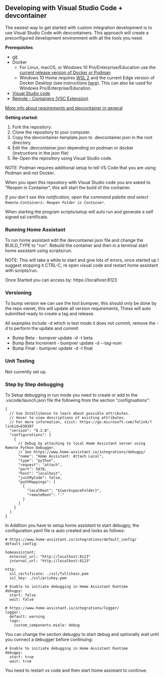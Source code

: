 ## Developing with Visual Studio Code + devcontainer

The easiest way to get started with custom integration development is to use Visual Studio Code with devcontainers. This approach will create a preconfigured development environment with all the tools you need.

**Prerequisites**

- [git](https://git-scm.com/book/en/v2/Getting-Started-Installing-Git)
- Docker
  -  For Linux, macOS, or Windows 10 Pro/Enterprise/Education use the [current release version of Docker or Podman](https://docs.docker.com/install/)
  -   Windows 10 Home requires [WSL 2](https://docs.microsoft.com/windows/wsl/wsl2-install) and the current Edge version of Docker Desktop (see instructions [here](https://docs.docker.com/docker-for-windows/wsl-tech-preview/)). This can also be used for Windows Pro/Enterprise/Education.
- [Visual Studio code](https://code.visualstudio.com/)
- [Remote - Containers (VSC Extension)][extension-link]

[More info about requirements and devcontainer in general](https://code.visualstudio.com/docs/remote/containers#_getting-started)

[extension-link]: https://marketplace.visualstudio.com/items?itemName=ms-vscode-remote.remote-containers

**Getting started:**

1. Fork the repository.
2. Clone the repository to your computer.
3. Copy the devcontainer-template.json to .devcontainer.json in the root directory
4. Edit the .devcontainer.json depending on podman or docker (instructions in the json file)
5. Re-Open the repository using Visual Studio code.

NOTE: Podman requires additional setup to tell VS Code that you are using Podman and not Docker.

When you open this repository with Visual Studio code you are asked to "Reopen in Container", this will start the build of the container.

_If you don't see this notification, open the command palette and select `Remote-Containers: Reopen Folder in Container`._

When starting the program scripts/setup will auto run and generate a self signed ssl certificate.


### Running Home Assistant

To run home assistant edit the devcontainer.json file and change the BUILD_TYPE to "run".  Rebuild the container and then in a terminal start home assistant using scripts/run.

NOTE: This will take a while to start and give lots of errors, once started up I suggest stopping it CTRL-C, re open visual code and restart home assistant with scripts/run.

Once Started you can access by: https://localhost:8123


### Versioning

To bump version we can use the tool bumpver, this should only be done by the repo owner, this will update all version requirements, These will auto submitted ready to create a tag and release.

All examples include -d which is test mode it does not commit, remove the -d to perform the update and commit

* Bump Beta           - bumpver update -d -t beta
* Bump Beta Increment - bumpver update -d --tag-num
* Bump Final          - bumpver update -d -t final


### Unit Testing

Not currently set up.


### Step by Step debugging

To Setup debugging in run mode you need to create or add to the .vscode/launch.json file the following from the section "configruations":

```
{
  // Use IntelliSense to learn about possible attributes.
  // Hover to view descriptions of existing attributes.
  // For more information, visit: https://go.microsoft.com/fwlink/?linkid=830387
  "version": "0.2.0",
  "configurations": [
    {
      // Debug by attaching to local Home Assistant server using Remote Python Debugger.
      // See https://www.home-assistant.io/integrations/debugpy/
      "name": "Home Assistant: Attach Local",
      "type": "python",
      "request": "attach",
      "port": 5678,
      "host": "localhost",
      "justMyCode": false,
      "pathMappings": [
        {
          "localRoot": "${workspaceFolder}",
          "remoteRoot": "."
        }
      ]
    }
  ]
}
```

In Addition you have to setup home assistant to start debugpy, the configuration.yaml file is auto created and looks as follows:

```
# https://www.home-assistant.io/integrations/default_config/
default_config:

homeassistant:
  external_url: "http://localhost:8123"
  internal_url: "http://localhost:8123"

http:
  ssl_certificate: ./ssl/fullchain.pem
  ssl_key: ./ssl/privkey.pem

# Enable to initiate debugging in Home Assistant Runtime
debugpy:
  start: false
  wait: false

# https://www.home-assistant.io/integrations/logger/
logger:
  default: warning
  logs:
    custom_components.miele: debug
```

You can change the section debugpy to start debug and optionally wait until you connect a debugger before continuing:

```
# Enable to initiate debugging in Home Assistant Runtime
debugpy:
  start: true
  wait: true
```

You need to restart vs code and then start home assistant to continue.
